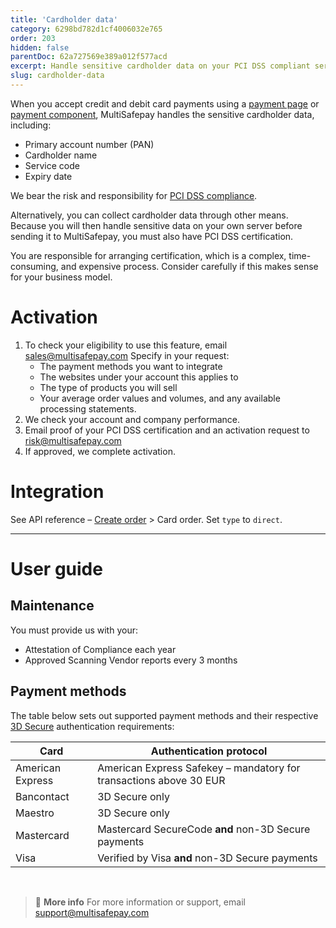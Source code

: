 ```yaml
---
title: 'Cardholder data'
category: 6298bd782d1cf4006032e765
order: 203
hidden: false
parentDoc: 62a727569e389a012f577acd
excerpt: Handle sensitive cardholder data on your PCI DSS compliant server.
slug: cardholder-data
---
```

When you accept credit and debit card payments using a [payment page](/payment-pages/) or [payment component](/payment-components/), MultiSafepay handles the sensitive cardholder data, including:

- Primary account number (PAN)
- Cardholder name
- Service code
- Expiry date

We bear the risk and responsibility for [PCI DSS compliance](/pci-dss/). 

Alternatively, you can collect cardholder data through other means. Because you will then handle sensitive data on your own server before sending it to MultiSafepay, you must also have PCI DSS certification. 

You are responsible for arranging certification, which is a complex, time-consuming, and expensive process. Consider carefully if this makes sense for your business model. 

# Activation

1. To check your eligibility to use this feature, email <sales@multisafepay.com>
Specify in your request:
    - The payment methods you want to integrate
    - The websites under your account this applies to
    - The type of products you will sell  
    - Your average order values and volumes, and any available processing statements. 
2. We check your account and company performance.
3. Email proof of your PCI DSS certification and an activation request to <risk@multisafepay.com>
4. If approved, we complete activation.

# Integration

See API reference – [Create order](https://docs-api.multisafepay.com/reference/createorder) > Card order.
Set `type` to `direct`.
<br>

---

# User guide

## Maintenance

You must provide us with your:

- Attestation of Compliance each year
- Approved Scanning Vendor reports every 3 months

## Payment methods 

The table below sets out supported payment methods and their respective [3D Secure](/3ds2/) authentication requirements:

| Card | Authentication protocol |
|---|---|
| American Express | American Express Safekey – mandatory for transactions above 30 EUR |
| Bancontact | 3D Secure only |
| Maestro | 3D Secure only |
| Mastercard | Mastercard SecureCode **and** non-3D Secure payments |
| Visa | Verified by Visa **and** non-3D Secure payments |
<br>

> 📘 **More info**
> For more information or support, email <support@multisafepay.com>
